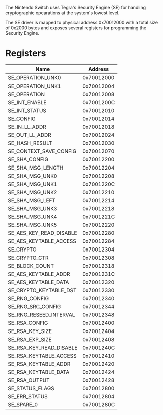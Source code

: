 The Nintendo Switch uses Tegra's Security Engine (SE) for handling
cryptographic opearations at the system's lowest level.

The SE driver is mapped to physical address 0x70012000 with a total size
of 0x2000 bytes and exposes several registers for programming the
Security Engine.

# Registers

| Name                        | Address    |
| --------------------------- | ---------- |
| SE\_OPERATION\_UNK0         | 0x70012000 |
| SE\_OPERATION\_UNK1         | 0x70012004 |
| SE\_OPERATION               | 0x70012008 |
| SE\_INT\_ENABLE             | 0x7001200C |
| SE\_INT\_STATUS             | 0x70012010 |
| SE\_CONFIG                  | 0x70012014 |
| SE\_IN\_LL\_ADDR            | 0x70012018 |
| SE\_OUT\_LL\_ADDR           | 0x70012024 |
| SE\_HASH\_RESULT            | 0x70012030 |
| SE\_CONTEXT\_SAVE\_CONFIG   | 0x70012070 |
| SE\_SHA\_CONFIG             | 0x70012200 |
| SE\_SHA\_MSG\_LENGTH        | 0x70012204 |
| SE\_SHA\_MSG\_UNK0          | 0x70012208 |
| SE\_SHA\_MSG\_UNK1          | 0x7001220C |
| SE\_SHA\_MSG\_UNK2          | 0x70012210 |
| SE\_SHA\_MSG\_LEFT          | 0x70012214 |
| SE\_SHA\_MSG\_UNK3          | 0x70012218 |
| SE\_SHA\_MSG\_UNK4          | 0x7001221C |
| SE\_SHA\_MSG\_UNK5          | 0x70012220 |
| SE\_AES\_KEY\_READ\_DISABLE | 0x70012280 |
| SE\_AES\_KEYTABLE\_ACCESS   | 0x70012284 |
| SE\_CRYPTO                  | 0x70012304 |
| SE\_CRYPTO\_CTR             | 0x70012308 |
| SE\_BLOCK\_COUNT            | 0x70012318 |
| SE\_AES\_KEYTABLE\_ADDR     | 0x7001231C |
| SE\_AES\_KEYTABLE\_DATA     | 0x70012320 |
| SE\_CRYPTO\_KEYTABLE\_DST   | 0x70012330 |
| SE\_RNG\_CONFIG             | 0x70012340 |
| SE\_RNG\_SRC\_CONFIG        | 0x70012344 |
| SE\_RNG\_RESEED\_INTERVAL   | 0x70012348 |
| SE\_RSA\_CONFIG             | 0x70012400 |
| SE\_RSA\_KEY\_SIZE          | 0x70012404 |
| SE\_RSA\_EXP\_SIZE          | 0x70012408 |
| SE\_RSA\_KEY\_READ\_DISABLE | 0x7001240C |
| SE\_RSA\_KEYTABLE\_ACCESS   | 0x70012410 |
| SE\_RSA\_KEYTABLE\_ADDR     | 0x70012420 |
| SE\_RSA\_KEYTABLE\_DATA     | 0x70012424 |
| SE\_RSA\_OUTPUT             | 0x70012428 |
| SE\_STATUS\_FLAGS           | 0x70012800 |
| SE\_ERR\_STATUS             | 0x70012804 |
| SE\_SPARE\_0                | 0x7001280C |
